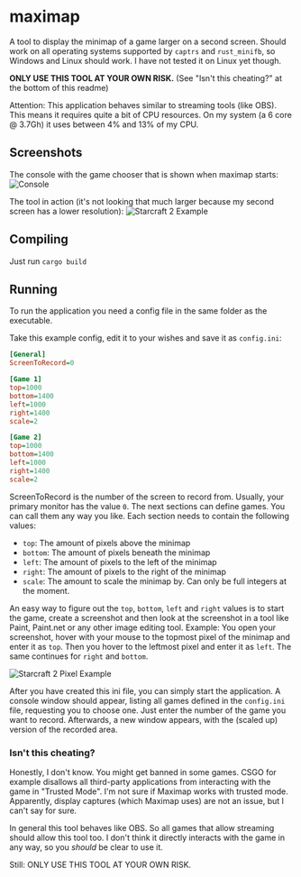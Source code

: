 # maximap
A tool to display the minimap of a game larger on a second screen. Should work on all operating systems supported by `captrs` and `rust_minifb`, so Windows and Linux should work. I have not tested it on Linux yet though.

__ONLY USE THIS TOOL AT YOUR OWN RISK.__ (See "Isn't this cheating?" at the bottom of this readme)

Attention: This application behaves similar to streaming tools (like OBS). This means it requires quite a bit of CPU resources. On my system (a 6 core @ 3.7Gh) it uses between 4% and 13% of my CPU.

## Screenshots

The console with the game chooser that is shown when maximap starts:
![Console](https://user-images.githubusercontent.com/1176206/103399783-ee210c00-4b42-11eb-8611-7c3fa581c333.png)

The tool in action (it's not looking that much larger because my second screen has a lower resolution):
![Starcraft 2 Example](https://user-images.githubusercontent.com/1176206/103399804-0729bd00-4b43-11eb-9ad0-00db17522c4b.png)

## Compiling
Just run `cargo build`

## Running
To run the application you need a config file in the same folder as the executable.

Take this example config, edit it to your wishes and save it as `config.ini`:

```INI
[General]
ScreenToRecord=0

[Game 1]
top=1000
bottom=1400
left=1000
right=1400
scale=2

[Game 2]
top=1000
bottom=1400
left=1000
right=1400
scale=2
```

ScreenToRecord is the number of the screen to record from. Usually, your primary monitor has the value `0`.
The next sections can define games. You can call them any way you like. Each section needs to contain the following values:

* `top`: The amount of pixels above the minimap
* `bottom`: The amount of pixels beneath the minimap
* `left`: The amount of pixels to the left of the minimap
* `right`: The amount of pixels to the right of the minimap
* `scale`: The amount to scale the minimap by. Can only be full integers at the moment.

An easy way to figure out the `top`, `bottom`, `left` and `right` values is to start the game, create a screenshot and then look at the screenshot in a tool like Paint, Paint.net or any other image editing tool.
Example: You open your screenshot, hover with your mouse to the topmost pixel of the minimap and enter it as `top`. Then you hover to the leftmost pixel and enter it as `left`. The same continues for `right` and `bottom`.

![Starcraft 2 Pixel Example](https://user-images.githubusercontent.com/1176206/103456931-1fdcd300-4cfb-11eb-880d-7f1fbea43815.png)

After you have created this ini file, you can simply start the application. A console window should appear, listing all games defined in the `config.ini` file, requesting you to choose one. Just enter the number of the game you want to record.
Afterwards, a new window appears, with the (scaled up) version of the recorded area.

### Isn't this cheating?
Honestly, I don't know. You might get banned in some games. CSGO for example disallows all third-party applications from interacting with the game in "Trusted Mode". I'm not sure if Maximap works with trusted mode. Apparently, display captures (which Maximap uses) are not an issue, but I can't say for sure.

In general this tool behaves like OBS. So all games that allow streaming should allow this tool too. I don't think it directly interacts with the game in any way, so you _should_ be clear to use it.

Still:
ONLY USE THIS TOOL AT YOUR OWN RISK.
